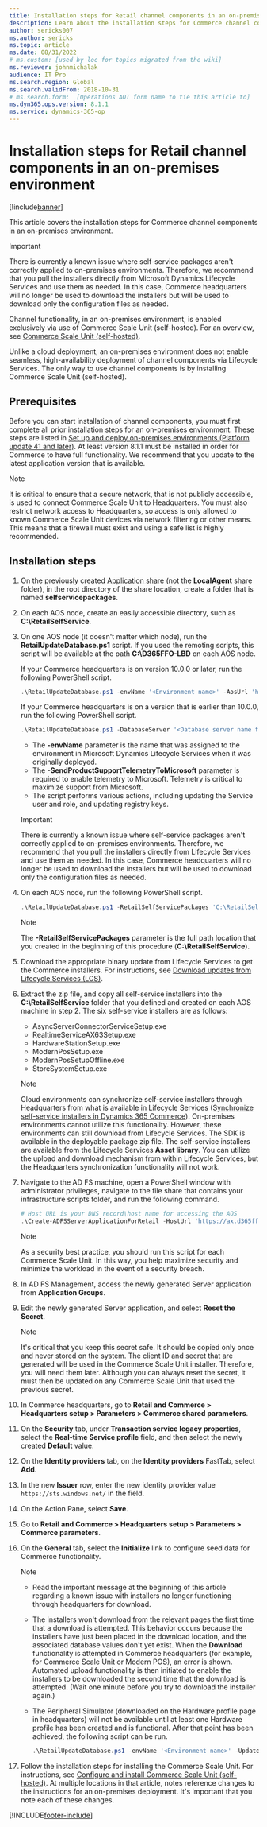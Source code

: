 ```yaml
---
title: Installation steps for Retail channel components in an on-premises environment
description: Learn about the installation steps for Commerce channel components in an on-premises environment, including prerequisites and installation steps. 
author: sericks007
ms.author: sericks
ms.topic: article
ms.date: 08/31/2022
# ms.custom: [used by loc for topics migrated from the wiki]
ms.reviewer: johnmichalak
audience: IT Pro
ms.search.region: Global
ms.search.validFrom: 2018-10-31
# ms.search.form:  [Operations AOT form name to tie this article to]
ms.dyn365.ops.version: 8.1.1
ms.service: dynamics-365-op
---
```


# Installation steps for Retail channel components in an on-premises environment

[!include[banner](../includes/banner.md)]

This article covers the installation steps for Commerce channel components in an on-premises environment.

> [!IMPORTANT]
> There is currently a known issue where self-service packages aren't correctly applied to on-premises environments. Therefore, we recommend that you pull the installers directly from Microsoft Dynamics Lifecycle Services and use them as needed. In this case, Commerce headquarters will no longer be used to download the installers but will be used to download only the configuration files as needed.

Channel functionality, in an on-premises environment, is enabled exclusively via use of Commerce Scale Unit (self-hosted). For an overview, see [Commerce Scale Unit (self-hosted)](../../../commerce/dev-itpro/retail-store-system-begin.md). 

Unlike a cloud deployment, an on-premises environment does not enable seamless, high-availability deployment of channel components via Lifecycle Services. The only way to use channel components is by installing Commerce Scale Unit (self-hosted).

## Prerequisites 

Before you can start installation of channel components, you must first complete all prior installation steps for an on-premises environment. These steps are listed in [Set up and deploy on-premises environments (Platform update 41 and later)](setup-deploy-on-premises-pu41.md). At least version 8.1.1 must be installed in order for Commerce to have full functionality. We recommend that you update to the latest application version that is available.

> [!NOTE]
> It is critical to ensure that a secure network, that is not publicly  accessible, is used to connect Commerce Scale Unit to Headquarters. You must also restrict network access to Headquarters, so access is only allowed to known Commerce Scale Unit devices via network filtering or other means. This means that a firewall must exist and using a safe list is highly recommended.

## Installation steps

1. On the previously created [Application share](setup-deploy-on-premises-pu41.md#setupfile) (not the **LocalAgent** share folder), in the root directory of the share location, create a folder that is named **selfservicepackages**.  
2. On each AOS node, create an easily accessible directory, such as **C:\\RetailSelfService**.
3. On one AOS node (it doesn't matter which node), run the **RetailUpdateDatabase.ps1** script. If you used the remoting scripts, this script will be available at the path **C:\\D365FFO-LBD** on each AOS node.

    If your Commerce headquarters is on version 10.0.0 or later, run the following PowerShell script.

    ```powershell
    .\RetailUpdateDatabase.ps1 -envName '<Environment name>' -AosUrl 'https://ax.d365ffo.onprem.contoso.com/namespaces/AXSF/' -SendProductSupportTelemetryToMicrosoft
    ```

    If your Commerce headquarters is on a version that is earlier than 10.0.0, run the following PowerShell script.

    ```powershell
    .\RetailUpdateDatabase.ps1 -DatabaseServer '<Database server name for AOS database>' -DatabaseName '<Database name for AOS database>' -envName '<Environment name>' -RetailSelfServicePackages '<Local path of Retail self-service packages, such as C:\RetailSelfService>' -SendProductSupportTelemetryToMicrosoft
    ```

    - The **-envName** parameter is the name that was assigned to the environment in Microsoft Dynamics Lifecycle Services when it was originally deployed.
    - The **-SendProductSupportTelemetryToMicrosoft** parameter is required to enable telemetry to Microsoft. Telemetry is critical to maximize support from Microsoft.
    - The script performs various actions, including updating the Service user and role, and updating registry keys.

    > [!IMPORTANT]
    > There is currently a known issue where self-service packages aren't correctly applied to on-premises environments. Therefore, we recommend that you pull the installers directly from Lifecycle Services and use them as needed. In this case, Commerce headquarters will no longer be used to download the installers but will be used to download only the configuration files as needed.

4. On each AOS node, run the following PowerShell script.

    ```powershell
    .\RetailUpdateDatabase.ps1 -RetailSelfServicePackages 'C:\RetailSelfService\Packages'
    ```

    > [!NOTE]
    > The **-RetailSelfServicePackages** parameter is the full path location that you created in the beginning of this procedure (**C:\\RetailSelfService**).

5. Download the appropriate binary update from Lifecycle Services to get the Commerce installers. For instructions, see [Download updates from Lifecycle Services (LCS)](../migration-upgrade/download-hotfix-lcs.md).
6. Extract the zip file, and copy all self-service installers into the **C:\\RetailSelfService** folder that you defined and created on each AOS machine in step 2. The six self-service installers are as follows:

    - AsyncServerConnectorServiceSetup.exe
    - RealtimeServiceAX63Setup.exe
    - HardwareStationSetup.exe
    - ModernPosSetup.exe
    - ModernPosSetupOffline.exe
    - StoreSystemSetup.exe

    > [!NOTE]
    > Cloud environments can synchronize self-service installers through Headquarters from what is available in Lifecycle Services ([Synchronize self-service installers in Dynamics 365 Commerce](../../../commerce/dev-itpro/synchronize-installers.md)). On-premises environments cannot utilize this functionality. However, these environments can still download from Lifecycle Services. The SDK is available in the deployable package zip file. The self-service installers are available from the Lifecycle Services **Asset library**. You can utilize the upload and download mechanism from within Lifecycle Services, but the Headquarters synchronization functionality will not work.

7. Navigate to the AD FS machine, open a PowerShell window with administrator privileges, navigate to the file share that contains your infrastructure scripts folder, and run the following command. 

    ```powershell
    # Host URL is your DNS record\host name for accessing the AOS
    .\Create-ADFSServerApplicationForRetail -HostUrl 'https://ax.d365ffo.onprem.contoso.com'
    ```

    > [!NOTE]
    > As a security best practice, you should run this script for each Commerce Scale Unit. In this way, you help maximize security and minimize the workload in the event of a security breach.

8. In AD FS Management, access the newly generated Server application from **Application Groups**.
9. Edit the newly generated Server application, and select **Reset the Secret**.

    > [!NOTE]
    > It's critical that you keep this secret safe. It should be copied only once and never stored on the system. The client ID and secret that are generated will be used in the Commerce Scale Unit installer. Therefore, you will need them later. Although you can always reset the secret, it must then be updated on any Commerce Scale Unit that used the previous secret.

10. In Commerce headquarters, go to **Retail and Commerce \> Headquarters setup \> Parameters \> Commerce shared parameters**.
11. On the **Security** tab, under **Transaction service legacy properties**, select the **Real-time Service profile** field, and then select the newly created **Default** value.
12. On the **Identity providers** tab, on the **Identity providers** FastTab, select **Add**.
13. In the new **Issuer** row, enter the new identity provider value `https://sts.windows.net/` in the field.
14. On the Action Pane, select **Save**.
15. Go to **Retail and Commerce \> Headquarters setup \> Parameters \> Commerce parameters**.
16. On the **General** tab, select the **Initialize** link to configure seed data for Commerce functionality.

    > [!NOTE]
    > - Read the important message at the beginning of this article regarding a known issue with installers no longer functioning through headquarters for download.
    > - The installers won't download from the relevant pages the first time that a download is attempted. This behavior occurs because the installers have just been placed in the download location, and the associated database values don't yet exist. When the **Download** functionality is attempted in Commerce headquarters (for example, for Commerce Scale Unit or Modern POS), an error is shown. Automated upload functionality is then initiated to enable the installers to be downloaded the second time that the download is attempted. (Wait one minute before you try to download the installer again.)
    > - The Peripheral Simulator (downloaded on the Hardware profile page in headquarters) will not be available until at least one Hardware profile has been created and is functional. After that point has been achieved, the following script can be run.
    >
    >     ```powershell
    >     .\RetailUpdateDatabase.ps1 -envName '<Environment name>' -UpdateRetailHardwareProfileSelfServicePackage
    >     ```

17. Follow the installation steps for installing the Commerce Scale Unit. For instructions, see [Configure and install Commerce Scale Unit (self-hosted)](../../../commerce/dev-itpro/retail-store-scale-unit-configuration-installation.md). At multiple locations in that article, notes reference changes to the instructions for an on-premises deployment. It's important that you note each of these changes. 

[!INCLUDE[footer-include](../../../includes/footer-banner.md)]
